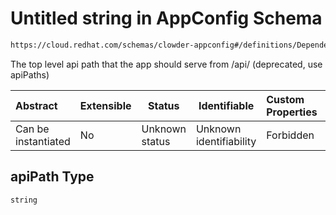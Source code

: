 # Untitled string in AppConfig Schema

```txt
https://cloud.redhat.com/schemas/clowder-appconfig#/definitions/DependencyEndpoint/properties/apiPath
```

The top level api path that the app should serve from /api/<apiPath> (deprecated, use apiPaths)


| Abstract            | Extensible | Status         | Identifiable            | Custom Properties | Additional Properties | Access Restrictions | Defined In                                                    |
| :------------------ | ---------- | -------------- | ----------------------- | :---------------- | --------------------- | ------------------- | ------------------------------------------------------------- |
| Can be instantiated | No         | Unknown status | Unknown identifiability | Forbidden         | Allowed               | none                | [schema.json\*](../../out/schema.json "open original schema") |

## apiPath Type

`string`
